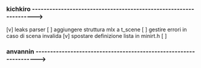 ### kichkiro ------------------------------------------------------------------>

[v] leaks parser
[ ] aggiungere struttura mlx a t_scene
[ ] gestire errori in caso di scena invalida
[v] spostare definizione lista in minirt.h
[ ] 



### anvannin ------------------------------------------------------------------>

